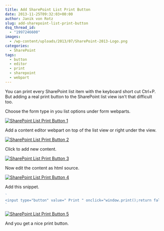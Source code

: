 ```yaml
---
title: Add SharePoint List Print Button
date: 2013-11-25T09:32:03+00:00
author: Janik von Rotz
slug: add-sharepoint-list-print-button
dsq_thread_id:
  - "1997246600"
images:
  - /wp-content/uploads/2013/07/SharePoint-2013-Logo.png
categories:
  - SharePoint
tags:
  - button
  - editor
  - print
  - sharepoint
  - webpart
---
```

You can print every SharePoint list item with the keyboard short cut Ctrl+P. But adding a real print button to the SharePoint list view isn't that difficult too.

Choose the form type in you list options under form webparts.

[![SharePoint List Print Button 1](/wp-content/uploads/2013/11/SharePoint-List-Print-Button-1.png)](/wp-content/uploads/2013/11/SharePoint-List-Print-Button-1.png)

<!--more-->

Add a content editor webpart on top of the list view or right under the view.

[![SharePoint List Print Button 2](/wp-content/uploads/2013/11/SharePoint-List-Print-Button-2.png)](/wp-content/uploads/2013/11/SharePoint-List-Print-Button-2.png)

Click to add new content.

[![SharePoint List Print Button 3](/wp-content/uploads/2013/11/SharePoint-List-Print-Button-3.png)](/wp-content/uploads/2013/11/SharePoint-List-Print-Button-3.png)

Now edit the content as html source.

[![SharePoint List Print Button 4](/wp-content/uploads/2013/11/SharePoint-List-Print-Button-4.png)](/wp-content/uploads/2013/11/SharePoint-List-Print-Button-4.png)

Add this snippet.

```js
`
<input type="button" value=" Print " onclick="window.print();return false;" />
`
```

[![SharePoint List Print Button 5](/wp-content/uploads/2013/11/SharePoint-List-Print-Button-5.png)](/wp-content/uploads/2013/11/SharePoint-List-Print-Button-5.png)

And you get a nice print button.